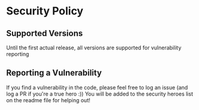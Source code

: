 # Security Policy

## Supported Versions

Until the first actual release, all versions are supported for vulnerability reporting

## Reporting a Vulnerability

If you find a vulnerability in the code, please feel free to log an issue (and log a PR if you're a true hero :))
You will be added to the security heroes list on the readme file for helping out!
